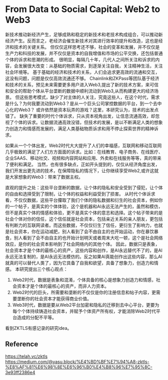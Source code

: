 # From Data to Social Capital: Web2 to Web3
新技术推动新经济产生，足够成熟和稳定的新技术和老技术构成组合，可以推动新经济产生。反而言之，老经济会催生新技术对其进行效率的提升和改造，这也是经济和技术的关键关系。
但仅仅这样思考还不够，社会的变革和发展，并不仅仅是生产力和科技的发展，并不仅仅是资本的自我增值和市场的公平交换，还包括普通个体的诉求和思潮的形成。
很明显，每隔几十年，几代人之间所关注和诉求的内容，会发展很大改变：从基础的物质需求，到逐渐关注自我，关注精神生活，关注社会环境等。
基于基础的经济和技术的关系，人们会追求更高效的流通和交互，这没有问题，问题是仅仅高效流通还不够。
Chainlink和ZKPass等团队基于经济和技术的关系，预见未来需要更多用户进入Web3,提出了新的技术方案，来可信和安全的帮助个体从平台垄断的数据中顺利流动到Web3,从而构建更大的经济场景。
但这些思考模式，缺少了对主体的人关注，究竟这些人，在这个时代，需求是什么？为何我要流动到Web3？是从一个巨头公司掌控数据的平台，到一个去中心化的Web3？ 或许依然是资本玩弄的游戏？这里，本研究认为，技术的出发点错了。
缺失了重要的时代个体诉求，只从资本视角出发，让信息流通高效，却忽视了个体的诉求。让数据流通高效没错，但技术的发展，是以不断满足人类的想象力创造力和情感而发展的，满足人类基础物质诉求和用不停止探索世界的精神诉求。

如果从一个个体出发，Web2时代大大提升了人们的幸福感，互联网和移动互联网几乎极致的满足了人们方方面面的诉求。比如：在线教育、电子商务、在线医疗、企业SAAS、移动社交、视频和内容网站和应用、外卖和在线服务等等，真的带来了便利和满足。
当然，也有很多缺点，正如开头提到的，仅仅从经济角度出发，我们开发出更先进的技术，在保障隐私的情况下，让你继续享受Web2,或许这就是大家想象的Web3：带来了数据主权。

直观的提升之处：这些平台垄断的数据，让个体的隐私和安全受到了侵犯，让个体的自由和选择受到了限制，让个体的权益和利益受到了损害。
从时代个体诉求看，不仅仅数据，这些平台攥取了我们个体的隐私数据和衍生的社会资本，例如你的一个帖子，是真实的个体体验，这个是机器和AI永远无法产生的，虽然和模仿，但不是真实个体的情感和体验，更不是真实个体的意志和选择。这个帖子带来的是社会个体对你的信任，这个信任就是社会资本，包括亲近关系的亲人朋友，更包括有判断力的互联网读者。而这些数据，不仅仅衍生了信任，更衍生了影响力，也就是社会资本，你在运动减肥，别人看到了会不由自主的也开始运动，你在暴饮暴食，别人看到了会不由自主的也开始计划明天或者周末大吃一顿，这个是社会网络效应，是你的社会资本影响到了社会网络内的其他个体。
因此，数据只是表象，社会资本才是个体的最核心的资产，这些内容和创作，是AI永远替代不了的，是AI永远无法复制的，是AI永远无法模仿的。反之如果AI真能创作出这些内容，那么AI就真的可以替代人类了，因为它具备了自我和欲望，具备了想象力，创造力和情感。
本研究提出三个核心观点：
1. Web2时代，数据是表象和混淆，个体具备的核心是想象力创造力和情感，社会资本才是个体的最核心的资产，而非人力资本。
2. Web2时代的巨头，所需要和垄断的不仅仅是你的注册信息和帖子内容，更需要垄断你的社会资本才能获得商业价值。
3. Web3时代，数据是要从Web2平台加密和隐私的迁移到去中心平台，更要为每个个体持续铸造社会资本，并赋予个体资产所有权，才能消除Web2时代平台造成的分配不平等。

看到ZKTLS有感记录的研究idea。

## Reference
https://telah.vc/zktls
https://medium.com/@yasu.block/%E4%BD%BF%E7%94%A8-zktls-%E8%AF%81%E6%98%8E%E6%96%B0%E4%B8%96%E7%95%8C-3e93ff2386e4
